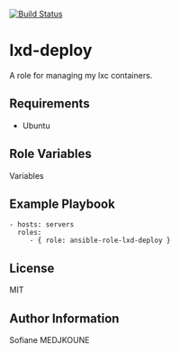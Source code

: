 [![Build Status](https://travis-ci.org/Nani-o/ansible-role-lxd.svg?branch=master)](https://travis-ci.org/Nani-o/ansible-role-lxd)

lxd-deploy
==========

A role for managing my lxc containers.

Requirements
------------

  - Ubuntu

Role Variables
--------------

Variables

Example Playbook
----------------

    - hosts: servers
      roles:
         - { role: ansible-role-lxd-deploy }

License
-------

MIT

Author Information
------------------

Sofiane MEDJKOUNE
